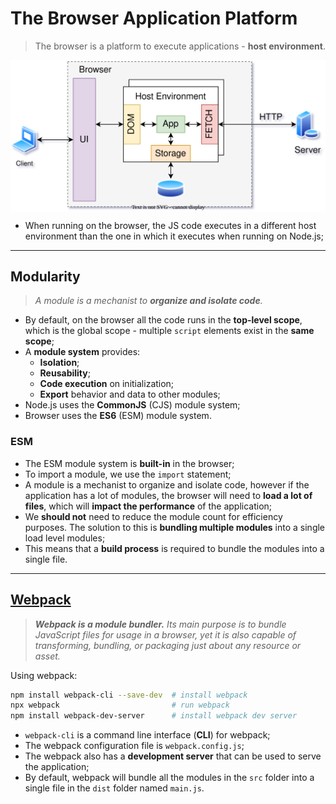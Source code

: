 # The Browser Application Platform

> The browser is a platform to execute applications - **host environment**.

<p align="center">
    <img src="./docs/daw-diagrams-Browser.svg" alt="Browser" align="center"/>
</p>

* When running on the browser, the JS code executes in a different host environment than the one in which it executes when running on Node.js;

---

## Modularity

> _A module is a mechanist to **organize and isolate code**._

* By default, on the browser all the code runs in the **top-level scope**, which is the global scope - multiple `script` elements exist in the **same scope**;
* A **module system** provides:
  * **Isolation**;
  * **Reusability**;
  * **Code execution** on initialization;
  * **Export** behavior and data to other modules;
* Node.js uses the **CommonJS** (CJS) module system;
* Browser uses the **ES6** (ESM) module system.

### ESM

* The ESM module system is **built-in** in the browser;
* To import a module, we use the `import` statement;
* A module is a mechanist to organize and isolate code, however if the application has a lot of modules, the browser will need to **load a lot of files**, which will **impact the performance** of the application;
* We **should not** need to reduce the module count for efficiency purposes. The solution to this is **bundling multiple modules** into a single load level modules;
* This means that a **build process** is required to bundle the modules into a single file.

---

## [Webpack](https://webpack.js.org/)

> _**Webpack is a module bundler.** Its main purpose is to bundle JavaScript files for usage in a browser, yet it is also capable of transforming, bundling, or packaging just about any resource or asset._

Using webpack:

```bash
npm install webpack-cli --save-dev  # install webpack
npx webpack                         # run webpack
npm install webpack-dev-server      # install webpack dev server
```

* `webpack-cli` is a command line interface (**CLI**) for webpack;
* The webpack configuration file is `webpack.config.js`;
* The webpack also has a **development server** that can be used to serve the application;
* By default, webpack will bundle all the modules in the `src` folder into a single file in the `dist` folder named `main.js`.

<!--Add more content about webpack-->